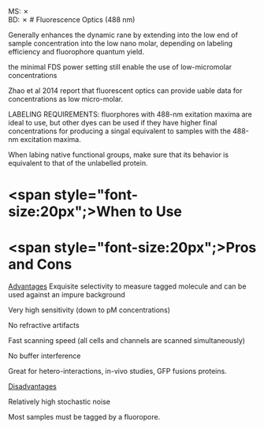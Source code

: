 <br>
MS: &#x2717;
<br>
BD: &#x2717;
# Fluorescence Optics (488 nm)

Generally enhances the dynamic rane by extending into the low end of sample concentration into the low nano molar, depending on labeling efficiency and fluorophore quantum yield.

the minimal FDS power setting still enable the use of low-micromolar concentrations

Zhao et al 2014 report that fluorescent optics can provide uable data for concentrations as low micro-molar.

LABELING REQUIREMENTS: fluorphores with 488-nm exitation maxima are ideal to use, but other dyes can be used if they have higher final concentrations for producing a singal equivalent to samples with the 488-nm excitation maxima.

When labing native functional groups, make sure that its behavior is equivalent to that of the unlabelled protein.

# <span style="font-size:20px";>When to Use</span>

# <span style="font-size:20px";>Pros and Cons</span>
<u>Advantages</u>
Exquisite selectivity to measure tagged molecule and can be used against an impure background

Very high sensitivity (down to pM concentrations)

No refractive artifacts

Fast scanning speed (all cells and channels are scanned simultaneously)

No buffer interference

Great for hetero-interactions, in-vivo studies, GFP fusions proteins.

<u>Disadvantages</u>

Relatively high stochastic noise

Most samples must be tagged by a fluoropore.
